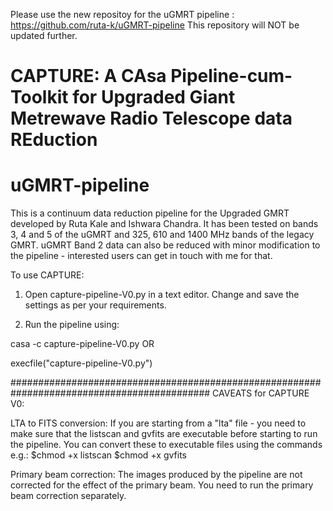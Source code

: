 Please use the new repositoy for the uGMRT pipeline : https://github.com/ruta-k/uGMRT-pipeline
This repository will NOT be updated further. 

# CAPTURE: A CAsa Pipeline-cum-Toolkit for Upgraded Giant Metrewave Radio Telescope data REduction

# uGMRT-pipeline
This is a continuum data reduction pipeline for the Upgraded GMRT developed by Ruta Kale and Ishwara Chandra. It has been tested on bands 3, 4 and 5 of the uGMRT and 325, 610 and 1400 MHz bands of the legacy GMRT. uGMRT Band 2 data can also be reduced with minor modification to the pipeline - interested users can get in touch with me for that. 

To use CAPTURE:

1. Open capture-pipeline-V0.py in a text editor. Change and save the settings as per your requirements.

2. Run the pipeline using:

casa -c capture-pipeline-V0.py
OR 

execfile("capture-pipeline-V0.py")

############################################################################################
CAVEATS for CAPTURE V0:

LTA to FITS conversion:
If you are starting from a "lta" file - you need to make sure that the listscan and gvfits are executable before starting to run the pipeline. You can convert these to executable files using the commands e.g.:
$chmod +x listscan
$chmod +x gvfits

Primary beam correction:
The images produced by the pipeline are not corrected for the effect of the primary beam. You need to run the primary beam correction separately.



